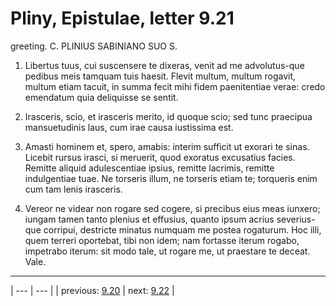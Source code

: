 # Pliny, Epistulae, letter 9.21

greeting. C. PLINIUS SABINIANO SUO S.



1. Libertus tuus, cui suscensere te dixeras, venit ad me advolutus-que pedibus meis tamquam tuis haesit. Flevit multum, multum rogavit, multum etiam tacuit, in summa fecit mihi fidem paenitentiae verae: credo emendatum quia deliquisse se sentit.



2. Irasceris, scio, et irasceris merito, id quoque scio; sed tunc praecipua mansuetudinis laus, cum irae causa iustissima est.



3. Amasti hominem et, spero, amabis: interim sufficit ut exorari te sinas. Licebit rursus irasci, si meruerit, quod exoratus excusatius facies. Remitte aliquid adulescentiae ipsius, remitte lacrimis, remitte indulgentiae tuae. Ne torseris illum, ne torseris etiam te; torqueris enim cum tam lenis irasceris.



4. Vereor ne videar non rogare sed cogere, si precibus eius meas iunxero; iungam tamen tanto plenius et effusius, quanto ipsum acrius severius-que corripui, destricte minatus numquam me postea rogaturum. Hoc illi, quem terreri oportebat, tibi non idem; nam fortasse iterum rogabo, impetrabo iterum: sit modo tale, ut rogare me, ut praestare te deceat. Vale.



---

| --- | --- |
| previous: [9.20](../9.20/) | next: [9.22](../9.22/) |